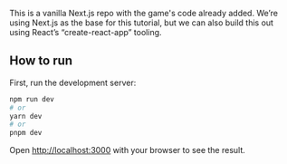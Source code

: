 This is a vanilla Next.js repo with the game's code already added. We’re using Next.js as the base for this tutorial, but we can also
build this out using React’s “create-react-app” tooling.

## How to run

First, run the development server:

```bash
npm run dev
# or
yarn dev
# or
pnpm dev
```

Open [http://localhost:3000](http://localhost:3000) with your browser to see the result.

